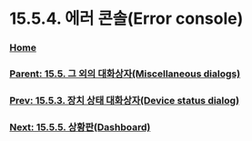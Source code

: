 # 15.5.4. 에러 콘솔(Error console)

### [Home](./00-home.md)
### [Parent: 15.5. 그 외의 대화상자(Miscellaneous dialogs)](./15-05-00-miscellaneous-dialogs.md)
### [Prev: 15.5.3. 장치 상태 대화상자(Device status dialog)](./15-05-03-device-status-dialog.md)
### [Next: 15.5.5. 상황판(Dashboard)](./15-05-05-dashboard.md)
